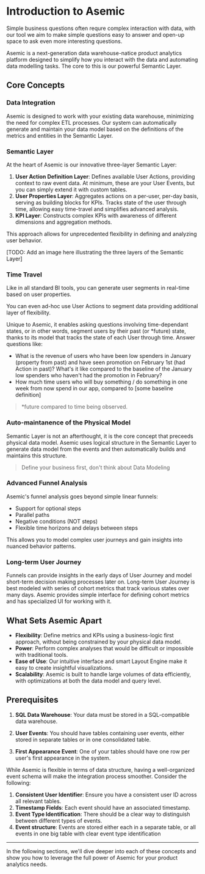 # Introduction to Asemic

Simple business questions often requre complex interaction with data, with our tool we aim to make simple questions easy to answer and open-up space to ask even more interesting questions.

Asemic is a next-generation data warehouse-natice product analytics platform designed to simplify how you interact with the data and automating data modelling tasks. The core to this is our powerful Semantic Layer.

## Core Concepts

### Data Integration

Asemic is designed to work with your existing data warehouse, minimizing the need for complex ETL processes. Our system can automatically generate and maintain your data model based on the definitions of the metrics and entities in the Semantic Layer.

### Semantic Layer

At the heart of Asemic is our innovative three-layer Semantic Layer:

1. **User Action Definition Layer**: Defines available User Actions, providing context to raw event data. At minimum, these are your User Events, but you can simply extend it with custom tables.
2. **User Properties Layer**: Aggregates actions on a per-user, per-day basis, serving as building blocks for KPIs. Tracks state of the user through time, allowing easy time-travel and simplifies advanced analysis.
3. **KPI Layer**: Constructs complex KPIs with awareness of different dimensions and aggregation methods.

This approach allows for unprecedented flexibility in defining and analyzing user behavior.

[TODO: Add an image here illustrating the three layers of the Semantic Layer]

### Time Travel

Like in all standard BI tools, you can generate user segments in real-time based on user properties. 

You can even ad-hoc use User Actions to segment data providing additional layer of flexibility.

Unique to Asemic, it enables asking questions involving time-dependant states, or in other words, segment users by their past (or *future) state, thanks to its model that tracks the state of each User through time. Answer questions like:
- What is the revenue of users who have been low spenders in January (property from past) and have seen promotion on February 1st (had Action in past)? What's it like compared to the baseline of the January low spenders who haven't had the promotion in February?
- How much time users who will buy something / do something in one week from now spend in our app, compared to [some baseline definition]

> *future compared to time being observed.

### Auto-maintanence of the Physical Model

Semantic Layer is not an afterthought, it is the core concept that preceeds physical data model. Asemic uses logical structure in the Semantic Layer to generate data model from the events and then automatically builds and maintains this structure. 

> Define your business first, don't think about Data Modeling

### Advanced Funnel Analysis

Asemic's funnel analysis goes beyond simple linear funnels:

- Support for optional steps
- Parallel paths
- Negative conditions (NOT steps)
- Flexible time horizons and delays between steps

This allows you to model complex user journeys and gain insights into nuanced behavior patterns.

### Long-term User Journey

Funnels can provide insights in the early days of User Journey and model short-term decision making processes later on. 
Long-term User Journey is best modeled with series of cohort metrics that track various states over many days. Asemic provides simple interface for defining cohort metrics and has specialized UI for working with it.

## What Sets Asemic Apart

- **Flexibility**: Define metrics and KPIs using a business-logic first approach, without being constrained by your physical data model.
- **Power**: Perform complex analyses that would be difficult or impossible with traditional tools.
- **Ease of Use**: Our intuitive interface and smart Layout Engine make it easy to create insightful visualizations.
- **Scalability**: Asemic is built to handle large volumes of data efficiently, with optimizations at both the data model and query level.

## Prerequisites

1. **SQL Data Warehouse**: Your data must be stored in a SQL-compatible data warehouse.

2. **User Events**: You should have tables containing user events, either stored in separate tables or in one consolidated table.

3. **First Appearance Event**: One of your tables should have one row per user's first appearance in the system.

While Asemic is flexible in terms of data structure, having a well-organized event schema will make the integration process smoother. Consider the following:

1. **Consistent User Identifier**: Ensure you have a consistent user ID across all relevant tables.
2. **Timestamp Fields**: Each event should have an associated timestamp.
3. **Event Type Identification**: There should be a clear way to distinguish between different types of events.
4. **Event structure**: Events are stored either each in a separate table, or all events in one big table with clear event type identification


---
In the following sections, we'll dive deeper into each of these concepts and show you how to leverage the full power of Asemic for your product analytics needs.

